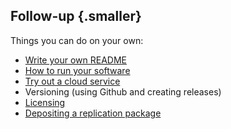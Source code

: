 ## Follow-up {.smaller}

Things you can do on your own:

- [Write your own README](10-writing-readme.html)
- [How to run your software](03-how-to-run-stata.html)
- [Try out a cloud service](04-cloud-computing)
- Versioning (using Github and creating releases)
- [Licensing](09-writing-readme.html)
- [Depositing a replication package](11-archiving.html) 
